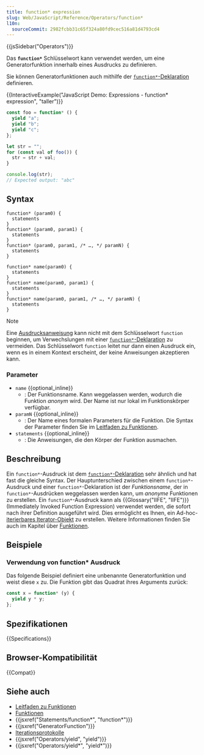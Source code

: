 ```yaml
---
title: function* expression
slug: Web/JavaScript/Reference/Operators/function*
l10n:
  sourceCommit: 2982fcbb31c65f324a80fd9cec516a81d4793cd4
---
```


{{jsSidebar("Operators")}}

Das **`function*`** Schlüsselwort kann verwendet werden, um eine Generatorfunktion innerhalb eines Ausdrucks zu definieren.

Sie können Generatorfunktionen auch mithilfe der [`function*`-Deklaration](/de/docs/Web/JavaScript/Reference/Statements/function*) definieren.

{{InteractiveExample("JavaScript Demo: Expressions - function* expression", "taller")}}

```js interactive-example
const foo = function* () {
  yield "a";
  yield "b";
  yield "c";
};

let str = "";
for (const val of foo()) {
  str = str + val;
}

console.log(str);
// Expected output: "abc"
```

## Syntax

```js-nolint
function* (param0) {
  statements
}
function* (param0, param1) {
  statements
}
function* (param0, param1, /* …, */ paramN) {
  statements
}

function* name(param0) {
  statements
}
function* name(param0, param1) {
  statements
}
function* name(param0, param1, /* …, */ paramN) {
  statements
}
```

> [!NOTE]
> Eine [Ausdrucksanweisung](/de/docs/Web/JavaScript/Reference/Statements/Expression_statement) kann nicht mit dem Schlüsselwort `function` beginnen, um Verwechslungen mit einer [`function*`-Deklaration](/de/docs/Web/JavaScript/Reference/Statements/function*) zu vermeiden. Das Schlüsselwort `function` leitet nur dann einen Ausdruck ein, wenn es in einem Kontext erscheint, der keine Anweisungen akzeptieren kann.

### Parameter

- `name` {{optional_inline}}
  - : Der Funktionsname. Kann weggelassen werden, wodurch die Funktion _anonym_ wird. Der Name ist nur lokal im Funktionskörper verfügbar.
- `paramN` {{optional_inline}}
  - : Der Name eines formalen Parameters für die Funktion. Die Syntax der Parameter finden Sie im [Leitfaden zu Funktionen](/de/docs/Web/JavaScript/Guide/Functions#function_parameters).
- `statements` {{optional_inline}}
  - : Die Anweisungen, die den Körper der Funktion ausmachen.

## Beschreibung

Ein `function*`-Ausdruck ist dem [`function*`-Deklaration](/de/docs/Web/JavaScript/Reference/Statements/function*) sehr ähnlich und hat fast die gleiche Syntax. Der Hauptunterschied zwischen einem `function*`-Ausdruck und einer `function*`-Deklaration ist der _Funktionsname_, der in `function*`-Ausdrücken weggelassen werden kann, um _anonyme_ Funktionen zu erstellen. Ein `function*`-Ausdruck kann als {{Glossary("IIFE", "IIFE")}} (Immediately Invoked Function Expression) verwendet werden, die sofort nach ihrer Definition ausgeführt wird. Dies ermöglicht es Ihnen, ein Ad-hoc-[iterierbares Iterator-Objekt](/de/docs/Web/JavaScript/Reference/Iteration_protocols#the_iterable_protocol) zu erstellen. Weitere Informationen finden Sie auch im Kapitel über [Funktionen](/de/docs/Web/JavaScript/Reference/Functions).

## Beispiele

### Verwendung von function\* Ausdruck

Das folgende Beispiel definiert eine unbenannte Generatorfunktion und weist diese `x` zu. Die Funktion gibt das Quadrat ihres Arguments zurück:

```js
const x = function* (y) {
  yield y * y;
};
```

## Spezifikationen

{{Specifications}}

## Browser-Kompatibilität

{{Compat}}

## Siehe auch

- [Leitfaden zu Funktionen](/de/docs/Web/JavaScript/Guide/Functions)
- [Funktionen](/de/docs/Web/JavaScript/Reference/Functions)
- {{jsxref("Statements/function*", "function*")}}
- {{jsxref("GeneratorFunction")}}
- [Iterationsprotokolle](/de/docs/Web/JavaScript/Reference/Iteration_protocols)
- {{jsxref("Operators/yield", "yield")}}
- {{jsxref("Operators/yield*", "yield*")}}

